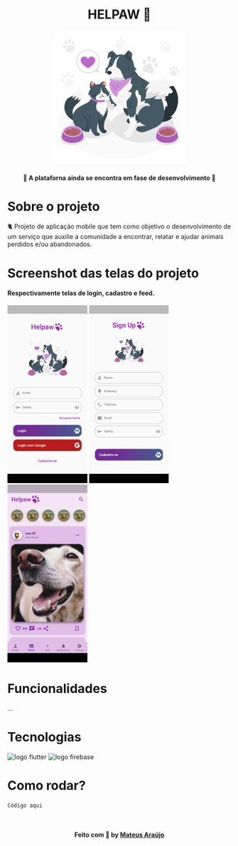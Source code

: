 <h1 align="center">
  HELPAW 🐾
</h1>

<div align="center">
  <img width="300" src="/images/github_images/principal_github.png" alt="logo helpaw"/>
</div>

<h4 align="center">
 🚧 A plataforna ainda se encontra em fase de desenvolvimento 🚧
</h4>

# Sobre o projeto
🐈 Projeto de aplicação mobile que tem como objetivo o desenvolvimento de um serviço que auxilie a comunidade a encontrar, relatar e ajudar animais perdidos e/ou abandonados.

# Screenshot das telas do projeto
<div>
  <h4>Respectivamente telas de login, cadastro e feed.</h4>
  <img height="400" src="/images/github_images/login_page.jpeg"/>
  <img height="400" src="/images/github_images/register_page.jpeg"/>
  <img height="400" src="/images/github_images/feed_page.jpeg/">
</div>

# Funcionalidades
...

# Tecnologias
<p display="inline-block">
  <img width="50" src="https://play-lh.googleusercontent.com/eki1dtAr9RJ0yCIr21NdUkeUNzJCDv2roDIC57Byqt-dnVv-lqRkHTlGI0xtaD_SVfE=s256-rw" alt="logo flutter"/>
  <img width="50" src="https://firebaseopensource.com/logo-small.png" alt="logo firebase"/>
</p>

# Como rodar?
```
Código aqui
```
</br>
<h4 align="center">
   Feito com 💜 by  <a href="https://www.linkedin.com/in/mateusaraujobarros/" target="_blank"> Mateus Araújo </a>
</h4>
